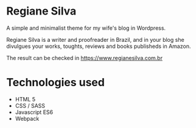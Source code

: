 # Regiane Silva
A simple and minimalist theme for my wife's blog in Wordpress.

Regiane Silva is a writer and proofreader in Brazil, and in your blog she divulgues your works, toughts, reviews and books publisheds in Amazon.

The result can be checked in <a href="https://www.regianesilva.com.br" title="Regiane Silva Blog">https://www.regianesilva.com.br</a>

# Technologies used
<ul>
<li>HTML 5</li>
<li>CSS / SASS</li>
<li>Javascript ES6</li>
<li>Webpack</li>
</ul>
